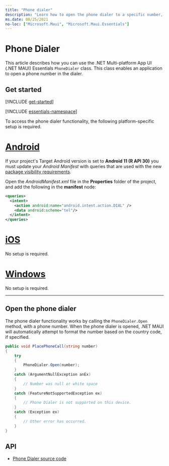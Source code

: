 ```yaml
---
title: "Phone dialer"
description: "Learn how to open the phone dialer to a specific number, in .NET MAUI. The PhoneDialer class in the Microsoft.Maui.Essentials namespace is used to open the phone dialer."
ms.date: 08/25/2021
no-loc: ["Microsoft.Maui", "Microsoft.Maui.Essentials"]
---
```


# Phone Dialer

This article describes how you can use the .NET Multi-platform App UI (.NET MAUI) Essentials `PhoneDialer` class. This class enables an application to open a phone number in the dialer.

## Get started

[!INCLUDE [get-started](includes/get-started.md)]

[!INCLUDE [essentials-namespace](includes/essentials-namespace.md)]

To access the phone dialer functionality, the following platform-specific setup is required.

<!-- markdownlint-disable MD025 -->
# [Android](#tab/android)

If your project's Target Android version is set to **Android 11 (R API 30)** you must update your _Android Manifest_ with queries that are used with the new [package visibility requirements](https://developer.android.com/preview/privacy/package-visibility).

Open the _AndroidManifest.xml_ file in the **Properties** folder of the project, and add the following in the **manifest** node:

```xml
<queries>
  <intent>
    <action android:name="android.intent.action.DIAL" />
    <data android:scheme="tel"/>
  </intent>
</queries>
```

# [iOS](#tab/ios)

No setup is required.

# [Windows](#tab/windows)

No setup is required.

-----
<!-- markdownlint-enable MD025 -->

## Open the phone dialer

The phone dialer functionality works by calling the `PhoneDialer.Open` method, with a phone number. When the phone dialer is opened, .NET MAUI will automatically attempt to format the number based on the country code, if specified.

```csharp
public void PlacePhoneCall(string number)
{
    try
    {
        PhoneDialer.Open(number);
    }
    catch (ArgumentNullException anEx)
    {
        // Number was null or white space
    }
    catch (FeatureNotSupportedException ex)
    {
        // Phone Dialer is not supported on this device.
    }
    catch (Exception ex)
    {
        // Other error has occurred.
    }
}
```

## API

- [Phone Dialer source code](https://github.com/dotnet/maui/tree/main/src/Essentials/src/PhoneDialer)
<!-- - [Phone Dialer API documentation](xref:Microsoft.Maui.Essentials.PhoneDialer)-->
